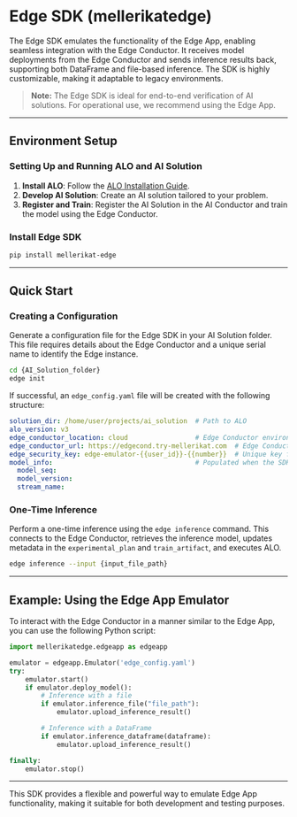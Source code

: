 # Edge SDK (mellerikatedge)

The Edge SDK emulates the functionality of the Edge App, enabling seamless integration with the Edge Conductor. It receives model deployments from the Edge Conductor and sends inference results back, supporting both DataFrame and file-based inference. The SDK is highly customizable, making it adaptable to legacy environments.

> **Note:** The Edge SDK is ideal for end-to-end verification of AI solutions. For operational use, we recommend using the Edge App.

---

## Environment Setup

### Setting Up and Running ALO and AI Solution

1. **Install ALO**: Follow the [ALO Installation Guide](https://mellerikat.com/user_guide/data_scientist_guide/alo/alo-v3/quick_run).
2. **Develop AI Solution**: Create an AI solution tailored to your problem.
3. **Register and Train**: Register the AI Solution in the AI Conductor and train the model using the Edge Conductor.

### Install Edge SDK

```sh
pip install mellerikat-edge
```

---

## Quick Start

### Creating a Configuration

Generate a configuration file for the Edge SDK in your AI Solution folder. This file requires details about the Edge Conductor and a unique serial name to identify the Edge instance.

```bash
cd {AI_Solution_folder}
edge init
```

If successful, an `edge_config.yaml` file will be created with the following structure:

```yaml
solution_dir: /home/user/projects/ai_solution  # Path to ALO
alo_version: v3
edge_conductor_location: cloud                 # Edge Conductor environment (cloud or on-premise)
edge_conductor_url: https://edgecond.try-mellerikat.com  # Edge Conductor URL (include https or http)
edge_security_key: edge-emulator-{{user_id}}-{{number}}  # Unique key for Edge identification; replace {{ }} with appropriate values
model_info:                                    # Populated when the SDK runs and the model is deployed
  model_seq:
  model_version:
  stream_name:
```

### One-Time Inference

Perform a one-time inference using the `edge inference` command. This connects to the Edge Conductor, retrieves the inference model, updates metadata in the `experimental_plan` and `train_artifact`, and executes ALO.

```bash
edge inference --input {input_file_path}
```

---

## Example: Using the Edge App Emulator

To interact with the Edge Conductor in a manner similar to the Edge App, you can use the following Python script:

```python
import mellerikatedge.edgeapp as edgeapp

emulator = edgeapp.Emulator('edge_config.yaml')
try:
    emulator.start()
    if emulator.deploy_model():
        # Inference with a file
        if emulator.inference_file("file_path"):
            emulator.upload_inference_result()

        # Inference with a DataFrame
        if emulator.inference_dataframe(dataframe):
            emulator.upload_inference_result()

finally:
    emulator.stop()
```

---

This SDK provides a flexible and powerful way to emulate Edge App functionality, making it suitable for both development and testing purposes.
